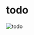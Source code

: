 # todo


![todo](https://github.com/fahimshahariar1/todo/assets/125493618/dc579e6b-2d87-4dee-81a0-610d4097d783)
